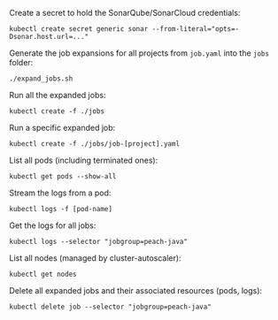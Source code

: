 Create a secret to hold the SonarQube/SonarCloud credentials:
```
kubectl create secret generic sonar --from-literal="opts=-Dsonar.host.url=..."
```

Generate the job expansions for all projects from `job.yaml` into the `jobs` folder:
```
./expand_jobs.sh
```

Run all the expanded jobs:
```
kubectl create -f ./jobs
```

Run a specific expanded job:
```
kubectl create -f ./jobs/job-[project].yaml
```

List all pods (including terminated ones):
```
kubectl get pods --show-all
```

Stream the logs from a pod:
```
kubectl logs -f [pod-name]
```

Get the logs for all jobs:
```
kubectl logs --selector "jobgroup=peach-java"
```

List all nodes (managed by cluster-autoscaler):
```
kubectl get nodes
```

Delete all expanded jobs and their associated resources (pods, logs):
```
kubectl delete job --selector "jobgroup=peach-java"
```

